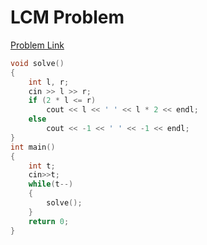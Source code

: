 # LCM Problem

[Problem Link](https://codeforces.com/problemset/problem/1389/A)

```cpp
void solve()
{
	int l, r;
	cin >> l >> r;
	if (2 * l <= r)
		cout << l << ' ' << l * 2 << endl;
	else
		cout << -1 << ' ' << -1 << endl;
}
int main()
{
    int t;
    cin>>t;
    while(t--)
    {
        solve();
    }
    return 0;
}
```
